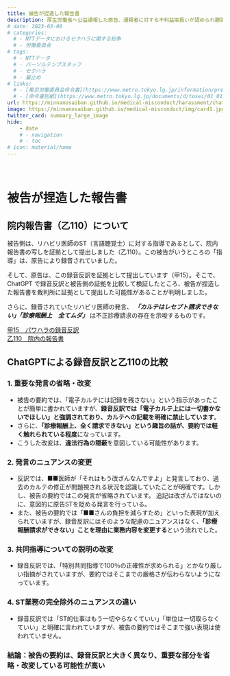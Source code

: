 ```yaml
---
title: 被告が捏造した報告書
description: 厚生労働省へ公益通報した原告、通報者に対する不利益取扱いが認められ勝訴しました。日本の医療は社会保険料という国民の負担によって支えられています。診療報酬の不正請求の実態を明らかにし、国民に説明するとともに不正防止と制度改革のための情報発信を行ってまいります。
# date: 2023-03-06
# categories:
  # - NTTデータにおけるセクハラに関する紛争
  # - 労働委員会
# tags:
  # - NTTデータ
  # - パーソルテンプスタッフ
  # - セクハラ
  # - 雇止め
# links:
  # - [東京労働委員会命令書](https://www.metro.tokyo.lg.jp/information/press/2024/03/2024030701)
  # - [命令書別紙](https://www.metro.tokyo.lg.jp/documents/d/tosei/01_01b_02)
url: https://minnanosaiban.github.io/medical-misconduct/harassment/chatgpt-otsu110/
image: https://minnanosaiban.github.io/medical-misconduct/img/card1.jpg
twitter_card: summary_large_image
hide:
    - date
    # - navigation
    # - toc
# icon: material/home
---
```


<p style="margin: 0;">
  <a href="https://twitter.com/share?url=https://minnanosaiban.github.io/medical-misconduct/harassment/chatgpt-otsu110/ &text=被告が捏造した報告書 - 悪用されるリハビリテーションのしくみ"
     target="_blank" class="x-share" style="color: #FFFFFF;">
    <i class="fa-brands fa-x-twitter"></i> でシェア
  </a>
</p>

# 被告が捏造した報告書

<div class="left-doc" markdown>

## 院内報告書（乙110）について

被告側は、リハビリ医師のST（言語聴覚士）に対する指導であるとして、院内報告書の写しを証拠として提出しました（乙110）。この被告がいうところの「指導」は、原告により録音されていました。

そして、原告は、この録音反訳を証拠として提出しています（甲15）。そこで、ChatGPT で録音反訳と被告側の証拠を比較して検証したところ、被告が捏造した報告書を裁判所に証拠として提出した可能性があることが判明しました。

さらに、録音されていたリハビリ医師の発言、
***「カルテはレセプト請求できない」「診療報酬上　全てムダ」***
は不正診療請求の存在を示唆するものです。


<p style="margin: 0;">
<a href="https://minnanosaiban.github.io/medical-misconduct/harassment/kou15/" class="link-arr">
  甲15　パワハラの録音反訳 <span class="arrow"><i class="bi bi-arrow-right"></i></span>
</a>
</p>

<p style="margin: 0;">
<a href="https://minnanosaiban.github.io/medical-misconduct/harassment/otsu110/" class="link-arr">
  乙110　院内の報告書 <span class="arrow"><i class="bi bi-arrow-right"></i></span>
</a>
</p>

## ChatGPTによる録音反訳と乙110の比較

### 1. 重要な発言の省略・改変

 - 被告の要約では、「電子カルテには記録を残さない」という指示があったことが簡単に書かれていますが、**録音反訳では「電子カルテ上には一切書かないでほしい」と強調されており、カルテへの記載を明確に禁止しています**。
 - さらに、**「診療報酬上、全く請求できない」という趣旨の話が、要約では軽く触れられている程度**になっています。
 - こうした改変は、**違法行為の隠蔽**を意図している可能性があります。

### 2. 発言のニュアンスの変更

 - 反訳では、■■医師が「それはもう改ざんなんですよ」と発言しており、過去のカルテの修正が問題視される状況を認識していたことが明確です。しかし、被告の要約ではこの発言が省略されています。
追記は改ざんではないのに、意図的に原告STを貶める発言を行っている。
 - また、被告の要約では「■■さんの負担を減らすため」といった表現が加えられていますが、録音反訳にはそのような配慮のニュアンスはなく、**「診療報酬請求ができない」ことを理由に業務内容を変更する**という流れでした。

### 3. 共同指導についての説明の改変

 - 録音反訳では、「特別共同指導で100％の正確性が求められる」とかなり厳しい指摘がされていますが、要約ではそこまでの厳格さが伝わらないようになっています。
 
### 4. ST業務の完全除外のニュアンスの違い

 - 録音反訳では「ST的仕事はもう一切やらなくていい」「単位は一切取らなくていい」と明確に言われていますが、被告の要約ではそこまで強い表現は使われていません。

### 結論：被告の要約は、録音反訳と大きく異なり、重要な部分を省略・改変している可能性が高い

</div>
